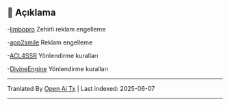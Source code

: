 ## 📃 Açıklama
-[limbopro](https://github.com/axtyet/Quan-X/tree/main/limbopro)   Zehirli reklam engelleme

-[app2smile](https://github.com/axtyet/Quan-X/tree/main/app2smile) Reklam engelleme

-[ACL4SSR](https://github.com/axtyet/Quan-X/tree/main/ACL4SSR) Yönlendirme kuralları

-[DivineEngine](https://github.com/axtyet/Quan-X/tree/main/DivineEngine) Yönlendirme kuralları

---

Tranlated By [Open Ai Tx](https://github.com/OpenAiTx/OpenAiTx) | Last indexed: 2025-06-07

---